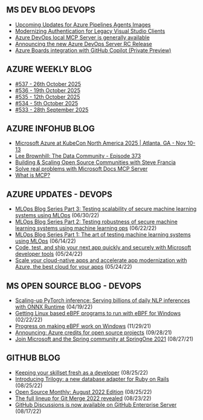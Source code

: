 ## MS DEV BLOG DEVOPS 

<!-- DEVBLOGDEVOPS:START -->
- [Upcoming Updates for Azure Pipelines Agents Images](https://devblogs.microsoft.com/devops/upcoming-updates-for-azure-pipelines-agents-images/)
- [Modernizing Authentication for Legacy Visual Studio Clients](https://devblogs.microsoft.com/devops/modernizing-authentication-for-legacy-visual-studio-clients/)
- [Azure DevOps local MCP Server is generally available](https://devblogs.microsoft.com/devops/azure-devops-local-mcp-server-generally-available/)
- [Announcing the new Azure DevOps Server RC Release](https://devblogs.microsoft.com/devops/announcing-the-new-azure-devops-server-rc-release/)
- [Azure Boards integration with GitHub Copilot (Private Preview)](https://devblogs.microsoft.com/devops/azure-boards-integration-with-github-copilot-private-preview/)
<!-- DEVBLOGDEVOPS:END -->


## AZURE WEEKLY BLOG

<!-- AZUREWEEKLY:START -->
- [#537 - 26th October 2025](https://azureweekly.info/issue-537.html)
- [#536 - 19th October 2025](https://azureweekly.info/issue-536.html)
- [#535 - 12th October 2025](https://azureweekly.info/issue-535.html)
- [#534 - 5th October 2025](https://azureweekly.info/issue-534.html)
- [#533 - 28th September 2025](https://azureweekly.info/issue-533.html)
<!-- AZUREWEEKLY:END -->

## AZURE INFOHUB BLOG 

<!-- AZUREINFOHUB:START -->
- [Microsoft Azure at KubeCon North America 2025 | Atlanta, GA - Nov 10-13](https://techcommunity.microsoft.com/t5/apps-on-azure-blog/microsoft-azure-at-kubecon-north-america-2025-atlanta-ga-nov-10/ba-p/4464324)
- [Lee Brownhill: The Data Community - Episode 373](http://feed.azuredevops.show/lee-brownhill-the-data-community-episode-373)
- [Building &amp; Scaling Open Source Communities with Steve Francia](https://www.youtube.com/watch?v=lQkaWdWBODI)
- [Solve real problems with Microsoft Docs MCP Server](https://www.youtube.com/watch?v=mnzErLB8KeE)
- [What is MCP?](https://www.youtube.com/watch?v=pqXzK8MjH2c)
<!-- AZUREINFOHUB:END -->


## AZURE UPDATES - DEVOPS 

<!-- AZUREUPDATES:START -->

 - [MLOps Blog Series Part 3: Testing scalability of secure machine learning systems using MLOps](https://azure.microsoft.com/blog/mlops-blog-series-part-3-testing-scalability-of-secure-machine-learning-systems-using-mlops/) (06/30/22)
 - [MLOps Blog Series Part 2: Testing robustness of secure machine learning systems using machine learning ops](https://azure.microsoft.com/blog/mlops-blog-series-part-2-testing-robustness-of-secure-machine-learning-systems-using-machine-learning-ops/) (06/22/22)
 - [MLOps Blog Series Part 1: The art of testing machine learning systems using MLOps](https://azure.microsoft.com/blog/mlops-blog-series-part-1-the-art-of-testing-machine-learning-systems-using-mlops/) (06/14/22)
 - [Code, test, and ship your next app quickly and securely with Microsoft developer tools](https://azure.microsoft.com/blog/code-test-and-ship-your-next-app-quickly-and-securely-with-microsoft-developer-tools/) (05/24/22)
 - [Scale your cloud-native apps and accelerate app modernization with Azure, the best cloud for your apps](https://azure.microsoft.com/blog/scale-your-cloudnative-apps-and-accelerate-app-modernization-with-azure-the-best-cloud-for-your-apps/) (05/24/22)
<!-- AZUREUPDATES:END -->


## MS OPEN SOURCE BLOG - DEVOPS 

<!-- MSOPENSOURCEBLOG:START -->

 - [Scaling-up PyTorch inference: Serving billions of daily NLP inferences with ONNX Runtime](https://cloudblogs.microsoft.com/opensource/2022/04/19/scaling-up-pytorch-inference-serving-billions-of-daily-nlp-inferences-with-onnx-runtime/) (04/19/22)
 - [Getting Linux based eBPF programs to run with eBPF for Windows](https://cloudblogs.microsoft.com/opensource/2022/02/22/getting-linux-based-ebpf-programs-to-run-with-ebpf-for-windows/) (02/22/22)
 - [Progress on making eBPF work on Windows](https://cloudblogs.microsoft.com/opensource/2021/11/29/progress-on-making-ebpf-work-on-windows/) (11/29/21)
 - [Announcing: Azure credits for open source projects](https://cloudblogs.microsoft.com/opensource/2021/09/28/announcing-azure-credits-for-open-source-projects/) (09/28/21)
 - [Join Microsoft and the Spring community at SpringOne 2021](https://cloudblogs.microsoft.com/opensource/2021/08/27/join-microsoft-and-the-spring-community-at-springone-2021/) (08/27/21)
<!-- MSOPENSOURCEBLOG:END -->


## GITHUB BLOG


<!-- GITHUB:START -->

 - [Keeping your skillset fresh as a developer](https://github.blog/2022-08-25-keeping-your-skillset-fresh-as-a-developer/) (08/25/22)
 - [Introducing Trilogy: a new database adapter for Ruby on Rails](https://github.blog/2022-08-25-introducing-trilogy-a-new-database-adapter-for-ruby-on-rails/) (08/25/22)
 - [Open Source Monthly: August 2022 Edition](https://github.blog/2022-08-25-open-source-monthly-august-2022-edition/) (08/25/22)
 - [The full lineup for Git Merge 2022 revealed](https://github.blog/2022-08-23-the-full-lineup-for-git-merge-2022-revealed/) (08/23/22)
 - [GitHub Discussions is now available on GitHub Enterprise Server](https://github.blog/2022-08-17-github-discussions-is-now-available-on-github-enterprise-server/) (08/17/22)
<!-- GITHUB:END -->
